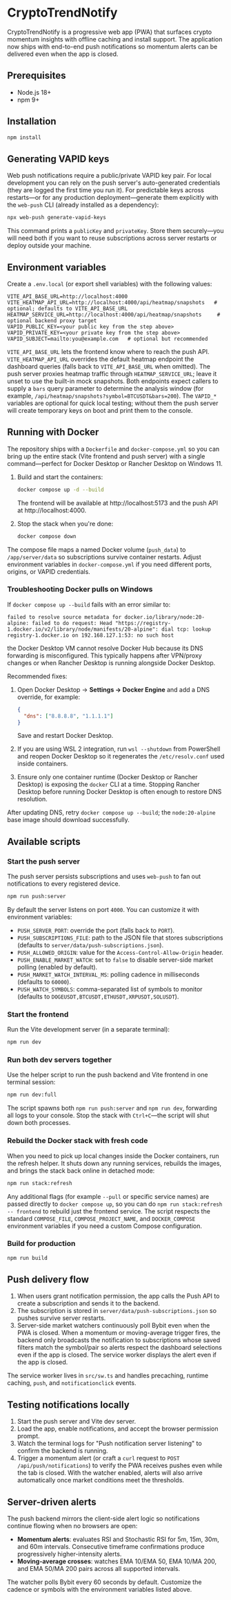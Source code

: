 # CryptoTrendNotify

CryptoTrendNotify is a progressive web app (PWA) that surfaces crypto momentum insights with offline caching and install support. The application now ships with end-to-end push notifications so momentum alerts can be delivered even when the app is closed.

## Prerequisites

- Node.js 18+
- npm 9+

## Installation

```bash
npm install
```

## Generating VAPID keys

Web push notifications require a public/private VAPID key pair. For local development you can rely on the push server's auto-generated credentials (they are logged the first time you run it). For predictable keys across restarts—or for any production deployment—generate them explicitly with the `web-push` CLI (already installed as a dependency):

```bash
npx web-push generate-vapid-keys
```

This command prints a `publicKey` and `privateKey`. Store them securely—you will need both if you want to reuse subscriptions across server restarts or deploy outside your machine.

## Environment variables

Create a `.env.local` (or export shell variables) with the following values:

```
VITE_API_BASE_URL=http://localhost:4000
VITE_HEATMAP_API_URL=http://localhost:4000/api/heatmap/snapshots   # optional; defaults to VITE_API_BASE_URL
HEATMAP_SERVICE_URL=http://localhost:4000/api/heatmap/snapshots     # optional backend proxy target
VAPID_PUBLIC_KEY=<your public key from the step above>
VAPID_PRIVATE_KEY=<your private key from the step above>
VAPID_SUBJECT=mailto:you@example.com   # optional but recommended
```

`VITE_API_BASE_URL` lets the frontend know where to reach the push API. `VITE_HEATMAP_API_URL` overrides the default heatmap endpoint the dashboard queries (falls back to `VITE_API_BASE_URL` when omitted). The push server proxies heatmap traffic through `HEATMAP_SERVICE_URL`; leave it unset to use the built-in mock snapshots. Both endpoints expect callers to supply a `bars` query parameter to determine the analysis window (for example, `/api/heatmap/snapshots?symbol=BTCUSDT&bars=200`). The `VAPID_*` variables are optional for quick local testing; without them the push server will create temporary keys on boot and print them to the console.

## Running with Docker

The repository ships with a `Dockerfile` and `docker-compose.yml` so you can bring up the entire stack (Vite frontend and push server) with a single command—perfect for Docker Desktop or Rancher Desktop on Windows 11.

1. Build and start the containers:

   ```bash
   docker compose up -d --build
   ```

   The frontend will be available at http://localhost:5173 and the push API at http://localhost:4000.

2. Stop the stack when you're done:

   ```bash
   docker compose down
   ```

The compose file maps a named Docker volume (`push_data`) to `/app/server/data` so subscriptions survive container restarts. Adjust environment variables in `docker-compose.yml` if you need different ports, origins, or VAPID credentials.

### Troubleshooting Docker pulls on Windows

If `docker compose up --build` fails with an error similar to:

```
failed to resolve source metadata for docker.io/library/node:20-alpine: failed to do request: Head "https://registry-1.docker.io/v2/library/node/manifests/20-alpine": dial tcp: lookup registry-1.docker.io on 192.168.127.1:53: no such host
```

the Docker Desktop VM cannot resolve Docker Hub because its DNS forwarding is misconfigured. This typically happens after VPN/proxy changes or when Rancher Desktop is running alongside Docker Desktop.

Recommended fixes:

1. Open Docker Desktop → **Settings → Docker Engine** and add a DNS override, for example:

   ```json
   {
     "dns": ["8.8.8.8", "1.1.1.1"]
   }
   ```

   Save and restart Docker Desktop.

2. If you are using WSL 2 integration, run `wsl --shutdown` from PowerShell and reopen Docker Desktop so it regenerates the `/etc/resolv.conf` used inside containers.

3. Ensure only one container runtime (Docker Desktop or Rancher Desktop) is exposing the `docker` CLI at a time. Stopping Rancher Desktop before running Docker Desktop is often enough to restore DNS resolution.

After updating DNS, retry `docker compose up --build`; the `node:20-alpine` base image should download successfully.

## Available scripts

### Start the push server

The push server persists subscriptions and uses `web-push` to fan out notifications to every registered device.

```bash
npm run push:server
```

By default the server listens on port `4000`. You can customize it with environment variables:

- `PUSH_SERVER_PORT`: override the port (falls back to `PORT`).
- `PUSH_SUBSCRIPTIONS_FILE`: path to the JSON file that stores subscriptions (defaults to `server/data/push-subscriptions.json`).
- `PUSH_ALLOWED_ORIGIN`: value for the `Access-Control-Allow-Origin` header.
- `PUSH_ENABLE_MARKET_WATCH`: set to `false` to disable server-side market polling (enabled by default).
- `PUSH_MARKET_WATCH_INTERVAL_MS`: polling cadence in milliseconds (defaults to `60000`).
- `PUSH_WATCH_SYMBOLS`: comma-separated list of symbols to monitor (defaults to `DOGEUSDT,BTCUSDT,ETHUSDT,XRPUSDT,SOLUSDT`).

### Start the frontend

Run the Vite development server (in a separate terminal):

```bash
npm run dev
```

### Run both dev servers together

Use the helper script to run the push backend and Vite frontend in one terminal session:

```bash
npm run dev:full
```

The script spawns both `npm run push:server` and `npm run dev`, forwarding all logs to your console. Stop the stack with `Ctrl+C`—the script will shut down both processes.

### Rebuild the Docker stack with fresh code

When you need to pick up local changes inside the Docker containers, run the refresh helper. It shuts down any running services, rebuilds the images, and brings the stack back online in detached mode:

```bash
npm run stack:refresh
```

Any additional flags (for example `--pull` or specific service names) are passed directly to `docker compose up`, so you can do `npm run stack:refresh -- frontend` to rebuild just the frontend service. The script respects the standard `COMPOSE_FILE`, `COMPOSE_PROJECT_NAME`, and `DOCKER_COMPOSE` environment variables if you need a custom Compose configuration.

### Build for production

```bash
npm run build
```

## Push delivery flow

1. When users grant notification permission, the app calls the Push API to create a subscription and sends it to the backend.
2. The subscription is stored in `server/data/push-subscriptions.json` so pushes survive server restarts.
3. Server-side market watchers continuously poll Bybit even when the PWA is closed. When a momentum or moving-average trigger fires, the backend only broadcasts the notification to subscriptions whose saved filters match the symbol/pair so alerts respect the dashboard selections even if the app is closed. The service worker displays the alert even if the app is closed.

The service worker lives in `src/sw.ts` and handles precaching, runtime caching, `push`, and `notificationclick` events.

## Testing notifications locally

1. Start the push server and Vite dev server.
2. Load the app, enable notifications, and accept the browser permission prompt.
3. Watch the terminal logs for "Push notification server listening" to confirm the backend is running.
4. Trigger a momentum alert (or craft a `curl` request to `POST /api/push/notifications`) to verify the PWA receives pushes even while the tab is closed. With the watcher enabled, alerts will also arrive automatically once market conditions meet the thresholds.

## Server-driven alerts

The push backend mirrors the client-side alert logic so notifications continue flowing when no browsers are open:

- **Momentum alerts**: evaluates RSI and Stochastic RSI for 5m, 15m, 30m, and 60m intervals. Consecutive timeframe confirmations produce progressively higher-intensity alerts.
- **Moving-average crosses**: watches EMA 10/EMA 50, EMA 10/MA 200, and EMA 50/MA 200 pairs across all supported intervals.

The watcher polls Bybit every 60 seconds by default. Customize the cadence or symbols with the environment variables listed above.
